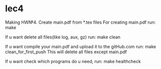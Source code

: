 # lec4
Making HW№4. Create main.pdf from *.tex files
For creating main.pdf run: make

If u want delete all files(like log, aux, gz) run: make clean

If u want compile your main.pdf and upload it to the gitHub.com run: make clean_for_first_push
This will delete all files except main.pdf

If u want check which programs do u need, run: make healthcheck
